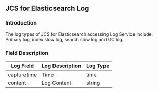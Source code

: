 ## JCS for Elasticsearch Log
### Introduction
The log types of JCS for Elasticsearch accessing Log Service include: Primary log, index slow log, search slow log and GC log.

### Field Description
Log Field | Log Description | Log Type
-- | -- | --
capturetime | Time | time
content | Log Content | string
